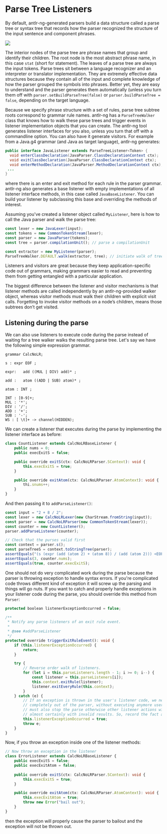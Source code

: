# Parse Tree Listeners

By default, <span class="antlrng">antlr-ng</span>-generated parsers build a data structure called a parse tree or syntax tree that records how the parser recognized the structure of the input sentence and component phrases.

<img src=/process.png>

The interior nodes of the parse tree are phrase names that group and identify their children. The root node is the most abstract phrase name, in this case `stat` (short for statement). The leaves of a parse tree are always the input tokens. Parse trees sit between a language recognizer and an interpreter or translator implementation. They are extremely effective data structures because they contain all of the input and complete knowledge of how the parser grouped the symbols into phrases. Better yet, they are easy to understand and the parser generates them automatically (unless you turn them off with `parser.setBuildParseTree(false)` or `parser.buildParseTree = false`, depending on the target language.

Because we specify phrase structure with a set of rules, parse tree subtree roots correspond to grammar rule names. <span class="antlrng">antlr-ng</span> has a `ParseTreeWalker` class that knows how to walk these parse trees and trigger events in listener implementation objects that you can create. The <span class="antlrng">antlr-ng</span> tool generates listener interfaces for you also, unless you turn that off with a commandline option. You can also have it generate visitors. For example from a Java.g4 grammar (and Java as target language), <span class="antlrng">antlr-ng</span> generates:

```java
public interface JavaListener extends ParseTreeListener<Token> {
  void enterClassDeclaration(JavaParser.ClassDeclarationContext ctx);
  void exitClassDeclaration(JavaParser.ClassDeclarationContext ctx);
  void enterMethodDeclaration(JavaParser.MethodDeclarationContext ctx);
 ...
}
```

where there is an enter and exit method for each rule in the parser grammar. <span class="antlrng">antlr-ng</span> also generates a base listener with empty implementations of all listener interface methods, in this case called `JavaBaseListener`. You can build your listener by subclassing this base and overriding the methods of interest.

Assuming you've created a listener object called `MyListener`, here is how to call the Java parser and walk the parse tree:

```typescript
const lexer = new JavaLexer(input);
const tokens = new CommonTokenStream(lexer);
const parser = new JavaParser(tokens);
const tree = parser.compilationUnit(); // parse a compilationUnit

const extractor = new MyListener(parser);
ParseTreeWalker.DEFAULT.walk(extractor, tree); // initiate walk of tree with listener in use of default walker
```

Listeners and visitors are great because they keep application-specific code out of grammars, making grammars easier to read and preventing them from getting entangled with a particular application.

The biggest difference between the listener and visitor mechanisms is that listener methods are called independently by an <span class="antlrng">antlr-ng</span>-provided walker object, whereas visitor methods must walk their children with explicit visit calls. Forgetting to invoke visitor methods on a node’s children, means those subtrees don’t get visited.

## Listening during the parse

We can also use listeners to execute code during the parse instead of waiting for a tree walker walks the resulting parse tree. Let's say we have the following simple expression grammar.

```antlr
grammar CalcNoLR;

s : expr EOF ;

expr:	add ((MUL | DIV) add)* ;

add :   atom ((ADD | SUB) atom)* ;

atom : INT ;

INT : [0-9]+;
MUL : '*';
DIV : '/';
ADD : '+';
SUB : '-';
WS : [ \t]+ -> channel(HIDDEN);
```

We can create a listener that executes during the parse by implementing the listener interface as before:


```typescript
class CountListener extends CalcNoLRBaseListener {
    public nums = 0;
    public execExitS = false;

    public override exitS(ctx: CalcNoLRParser.SContext): void {
        this.execExitS = true;
    }

    public override exitAtom(ctx: CalcNoLRParser.AtomContext): void {
        thi.snums++;
    }
}
```

And then passing it to `addParseListener()`:

```typescript
const input = "2 + 8 / 2";
const lexer = new CalcNoLRLexer(new CharStream.fromString(input));
const parser = new CalcNoLRParser(new CommonTokenStream(lexer));
const counter = new CountListener();
parser.addParseListener(counter);

// Check that the purses valid first
const context = parser.s();
const parseTreeS = context.toStringTree(parser);
assertEquals("(s (expr (add (atom 2) + (atom 8)) / (add (atom 2))) <EOF>)", parseTreeS);
assertEquals(3, counter.nums);
assertEquals(true, counter.execExitS);
```

One should not do very complicated work during the parse because the parser is throwing exception to handle syntax errors. If you're complicated code throws different kind of exception it will screw up the parsing and things will go nuts. If you want to catch and properly handle exceptions in your listener code during the parse, you should override this method from `Parser`:

```typescript
protected boolean listenerExceptionOccurred = false;

/**
 * Notify any parse listeners of an exit rule event.
 *
 * @see #addParseListener
 */
protected override triggerExitRuleEvent(): void {
    if (this.listenerExceptionOccurred) {
        return;
    }

    try {
        // Reverse order walk of listeners.
        for (let i = this.parseListeners.length - 1; i >= 0; i--) {
            const listener = this.parseListeners[i]);
            this.context.exitRule(listener);
            listener.exitEveryRule(this.context);
        }
    } catch (e) {
        // If an exception is thrown in the user's listener code, we need to bail out
        // completely out of the parser, without executing anymore user code. We
        // must also stop the parse otherwise other listener actions will attempt to execute
        // almost certainly with invalid results. So, record the fact an exception occurred
        this.listenerExceptionOccurred = true;
        throw e;
    }
}
```

Now, if you throw an exception inside one of the listener methods:

```typescript
// Now throw an exception in the listener
class ErrorListener extends CalcNoLRBaseListener {
    public execExitS = false;
    public execExitAtom = false;
    
    public override exitS(ctx: CalcNoLRParser.SContext): void {
        this.execExitS = true;
    }

    public override exitAtom(ctx: CalcNoLRParser.AtomContext): void {
        this.execExitAtom = true;
        throw new Error("bail out");
    }
}
```

then the exception will properly cause the parser to bailout and the exception will not be thrown out.
